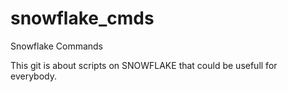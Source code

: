 # snowflake_cmds
Snowflake Commands

This git is about scripts on SNOWFLAKE that could be usefull for everybody.
